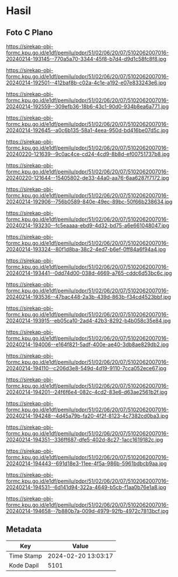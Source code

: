 # Hasil

## Foto C Plano

https://sirekap-obj-formc.kpu.go.id/e1df/pemilu/pdpr/51/02/06/20/07/5102062007016-20240214-193145--770a5a70-3344-45f8-b7d4-d9d1c58fc8f8.jpg

https://sirekap-obj-formc.kpu.go.id/e1df/pemilu/pdpr/51/02/06/20/07/5102062007016-20240214-192501--412baf8b-c02a-4c1e-a192-e07e833243e6.jpg

https://sirekap-obj-formc.kpu.go.id/e1df/pemilu/pdpr/51/02/06/20/07/5102062007016-20240214-192559--309efb36-18b6-43c1-90d0-934b8ea6a771.jpg

https://sirekap-obj-formc.kpu.go.id/e1df/pemilu/pdpr/51/02/06/20/07/5102062007016-20240214-192645--a0c6b135-58a1-4eea-950d-bd416be07d5c.jpg

https://sirekap-obj-formc.kpu.go.id/e1df/pemilu/pdpr/51/02/06/20/07/5102062007016-20240220-121639--9c0ac4ce-cd24-4cd9-8b8d-ef00751737b8.jpg

https://sirekap-obj-formc.kpu.go.id/e1df/pemilu/pdpr/51/02/06/20/07/5102062007016-20240220-121644--15405802-de33-44a0-aa76-6aa6287f7172.jpg

https://sirekap-obj-formc.kpu.go.id/e1df/pemilu/pdpr/51/02/06/20/07/5102062007016-20240214-192906--756b0589-840e-49ec-89bc-50f66b238634.jpg

https://sirekap-obj-formc.kpu.go.id/e1df/pemilu/pdpr/51/02/06/20/07/5102062007016-20240214-193230--fc5eaaaa-ebd9-4d32-bd75-a6e661048047.jpg

https://sirekap-obj-formc.kpu.go.id/e1df/pemilu/pdpr/51/02/06/20/07/5102062007016-20240214-193324--80f1d8ba-38c2-4ed7-b6ef-0ff84a6f94a4.jpg

https://sirekap-obj-formc.kpu.go.id/e1df/pemilu/pdpr/51/02/06/20/07/5102062007016-20240214-193441--0dd74d00-038d-4669-a765-cddc6d53bc6c.jpg

https://sirekap-obj-formc.kpu.go.id/e1df/pemilu/pdpr/51/02/06/20/07/5102062007016-20240214-193536--47bac448-2a3b-439d-863b-f34cd4523bbf.jpg

https://sirekap-obj-formc.kpu.go.id/e1df/pemilu/pdpr/51/02/06/20/07/5102062007016-20240214-193915--eb05ca10-2ad4-42b3-8292-b4b058c35e84.jpg

https://sirekap-obj-formc.kpu.go.id/e1df/pemilu/pdpr/51/02/06/20/07/5102062007016-20240214-194006--e164f821-5adf-400e-ae40-3db8ae829db2.jpg

https://sirekap-obj-formc.kpu.go.id/e1df/pemilu/pdpr/51/02/06/20/07/5102062007016-20240214-194110--c206d3e8-549d-4d19-9110-7cca052ece67.jpg

https://sirekap-obj-formc.kpu.go.id/e1df/pemilu/pdpr/51/02/06/20/07/5102062007016-20240214-194201--24f6f6e4-082c-4cd2-83e6-d63ae2561b2f.jpg

https://sirekap-obj-formc.kpu.go.id/e1df/pemilu/pdpr/51/02/06/20/07/5102062007016-20240214-194248--4d45a79b-fa20-4f2f-8123-4c7382cd0ba3.jpg

https://sirekap-obj-formc.kpu.go.id/e1df/pemilu/pdpr/51/02/06/20/07/5102062007016-20240214-194351--336ff687-dfe5-402d-8c27-1acc1619182c.jpg

https://sirekap-obj-formc.kpu.go.id/e1df/pemilu/pdpr/51/02/06/20/07/5102062007016-20240214-194443--691d18e3-11ee-4f5a-986b-5961bdbcb9aa.jpg

https://sirekap-obj-formc.kpu.go.id/e1df/pemilu/pdpr/51/02/06/20/07/5102062007016-20240214-194531--6d141d94-322a-4649-b5cb-f1aa0b76e1a8.jpg

https://sirekap-obj-formc.kpu.go.id/e1df/pemilu/pdpr/51/02/06/20/07/5102062007016-20240214-194658--7b880b7a-009d-4979-92fb-4972c7813bcf.jpg


## Metadata

| Key        | Value               |
| ---------- | ------------------- |
| Time Stamp | 2024-02-20 13:03:17 |
| Kode Dapil | 5101                |



